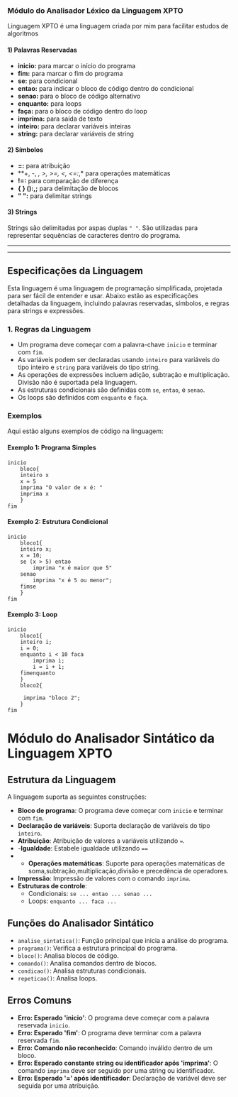 ### Módulo do Analisador Léxico da Linguagem XPTO
Linguagem XPTO é uma linguagem criada por mim para facilitar estudos de algoritmos

#### 1) Palavras Reservadas

- **inicio:** para marcar o início do programa
- **fim:** para marcar o fim do programa
- **se:** para condicional
- **entao:** para indicar o bloco de código dentro do condicional
- **senao:** para o bloco de código alternativo
- **enquanto:** para loops
- **faça:** para o bloco de código dentro do loop
- **imprima:** para saída de texto
- **inteiro:** para declarar variáveis inteiras
- **string:** para declarar variáveis de string

#### 2) Símbolos

- **=:** para atribuição
- **+, -, *, >, >=, <, <=:*,\* para operações matemáticas
- **!=:** para comparação de diferença
- **{ } ():,;** para delimitação de blocos
- **" ":** para delimitar strings

#### 3) Strings

Strings são delimitadas por aspas duplas `" "`. São utilizadas para representar sequências de caracteres dentro do programa.

---


---

## Especificações da Linguagem

Esta linguagem é uma linguagem de programação simplificada, projetada para ser fácil de entender e usar. Abaixo estão as especificações detalhadas da linguagem, incluindo palavras reservadas, símbolos, e regras para strings e expressões.

### 1. Regras da Linguagem

- Um programa deve começar com a palavra-chave `inicio` e terminar com `fim`.
- As variáveis podem ser declaradas usando `inteiro` para variáveis do tipo inteiro e `string` para variáveis do tipo string.
- As operações de expressões incluem adição, subtração e multiplicação. Divisão não é suportada pela linguagem.
- As estruturas condicionais são definidas com `se`, `entao`, e `senao`.
- Os loops são definidos com `enquanto` e `faça`.

### Exemplos

Aqui estão alguns exemplos de código na linguagem:

#### Exemplo 1: Programa Simples

```plaintext
inicio
    bloco{
    inteiro x
    x = 5
    imprima "O valor de x é: "
    imprima x
    }
fim
```

#### Exemplo 2: Estrutura Condicional

```plaintext
inicio
    bloco1{
    inteiro x;
    x = 10;
    se (x > 5) entao
        imprima "x é maior que 5"
    senao
        imprima "x é 5 ou menor";
    fimse
    }
fim
```

#### Exemplo 3: Loop

```plaintext
inicio
    bloco1{
    inteiro i;
    i = 0;
    enquanto i < 10 faca
        imprima i;
        i = i + 1;
    fimenquanto
    }
    bloco2{
 
     imprima "bloco 2";  
    }
fim
```



#  Módulo do Analisador Sintático da Linguagem XPTO 

## Estrutura da Linguagem

A linguagem suporta as seguintes construções:

- **Bloco de programa**: O programa deve começar com `inicio` e terminar com `fim`.
- **Declaração de variáveis**: Suporta declaração de variáveis do tipo `inteiro`.
- **Atribuição**: Atribuição de valores a variáveis utilizando `=`.
- -**Igualdade**: Estabele igualdade utilizando `==`
- - **Operações matemáticas**: Suporte para operações matemáticas de soma,subtração,multiplicação,divisão e precedência de operadores.
- **Impressão**: Impressão de valores com o comando `imprima`.
- **Estruturas de controle**:
  - Condicionais: `se ... entao ... senao ... `
  - Loops: `enquanto ... faca ... `

## Funções do Analisador Sintático

- `analise_sintatica()`: Função principal que inicia a análise do programa.
- `programa()`: Verifica a estrutura principal do programa.
- `bloco()`: Analisa blocos de código.
- `comando()`: Analisa comandos dentro de blocos.
- `condicao()`: Analisa estruturas condicionais.
- `repeticao()`: Analisa loops.

## Erros Comuns

- **Erro: Esperado 'inicio'**: O programa deve começar com a palavra reservada `inicio`.
- **Erro: Esperado 'fim'**: O programa deve terminar com a palavra reservada `fim`.
- **Erro: Comando não reconhecido**: Comando inválido dentro de um bloco.
- **Erro: Esperado constante string ou identificador após 'imprima'**: O comando `imprima` deve ser seguido por uma string ou identificador.
- **Erro: Esperado '=' após identificador**: Declaração de variável deve ser seguida por uma atribuição.
